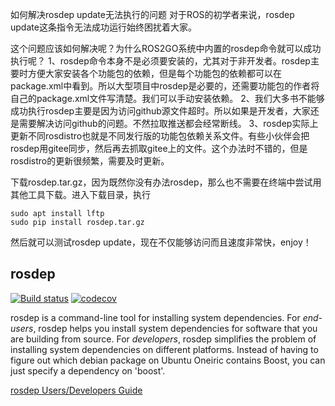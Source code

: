 如何解决rosdep update无法执行的问题
对于ROS的初学者来说，rosdep update这条指令无法成功运行始终困扰着大家。

这个问题应该如何解决呢？为什么ROS2GO系统中内置的rosdep命令就可以成功执行呢？
1、rosdep命令本身不是必须要安装的，尤其对于非开发者。rosdep主要时方便大家安装各个功能包的依赖，但是每个功能包的依赖都可以在package.xml中看到。所以大型项目中rosdep是必要的，还需要功能包的作者将自己的package.xml文件写清楚。我们可以手动安装依赖。
2、我们大多书不能够成功执行rosdep主要是因为访问github源文件超时。所以如果是开发者，大家还是需要解决访问github的问题。不然拉取推送都会经常断线。
3、rosdep实际上更新不同rosdistro也就是不同发行版的功能包依赖关系文件。有些小伙伴会把rosdep用gitee同步，然后再去抓取gitee上的文件。这个办法时不错的，但是rosdistro的更新很频繁，需要及时更新。

下载rosdep.tar.gz，因为既然你没有办法rosdep，那么也不需要在终端中尝试用其他工具下载。进入下载目录，执行

```
sudo apt install lftp
sudo pip install rosdep.tar.gz
```
然后就可以测试rosdep update，现在不仅能够访问而且速度非常快，enjoy！

rosdep
------
[![Build status](https://github.com/ros-infrastructure/rosdep/actions/workflows/ci.yaml/badge.svg?branch=master&event=push)](https://github.com/ros-infrastructure/rosdep/actions/workflows/ci.yaml?query=branch%3Amaster+event%3Apush)
[![codecov](https://codecov.io/gh/ros-infrastructure/rosdep/branch/master/graph/badge.svg)](https://codecov.io/gh/ros-infrastructure/rosdep)

rosdep is a command-line tool for installing system dependencies. For *end-users*, rosdep helps you install system dependencies for software that you are building from source. For *developers*, rosdep simplifies the problem of installing system dependencies on different platforms. Instead of having to figure out which debian package on Ubuntu Oneiric contains Boost, you can just specify a dependency on 'boost'.

[rosdep Users/Developers Guide](http://docs.ros.org/independent/api/rosdep/html/)

